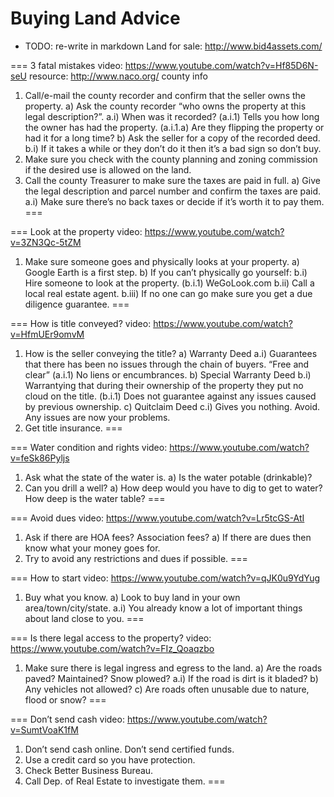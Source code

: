 # Buying Land Advice
- TODO: re-write in markdown
Land for sale:
http://www.bid4assets.com/

=== 3 fatal mistakes
video: https://www.youtube.com/watch?v=Hf85D6N-seU
resource: http://www.naco.org/
county info

1) Call/e-mail the county recorder and confirm that the seller owns the property.
a) Ask the county recorder “who owns the property at this legal description?”.
a.i) When was it recorded?
(a.i.1) Tells you how long the owner has had the property.
(a.i.1.a) Are they flipping the property or had it for a long time?
b) Ask the seller for a copy of the recorded deed.
b.i) If it takes a while or they don’t do it then it’s a bad sign so don’t buy.
2) Make sure you check with the county planning and zoning commission if the desired use is allowed on the land.
3) Call the county Treasurer to make sure the taxes are paid in full.
a) Give the legal description and parcel number and confirm the taxes are paid.
a.i) Make sure there’s no back taxes or decide if it’s worth it to pay them.
===

=== Look at the property
video: https://www.youtube.com/watch?v=3ZN3Qc-5tZM

1) Make sure someone goes and physically looks at your property.
a) Google Earth is a first step.
b) If you can’t physically go yourself:
b.i) Hire someone to look at the property.
(b.i.1) WeGoLook.com
b.ii) Call a local real estate agent.
b.iii) If no one can go make sure you get a due diligence guarantee.
===

=== How is title conveyed?
video: https://www.youtube.com/watch?v=HfmUEr9omvM
1) How is the seller conveying the title?
a) Warranty Deed
a.i) Guarantees that there has been no issues through the chain of buyers. “Free and clear”
(a.i.1) No liens or encumbrances.
b) Special Warranty Deed
b.i) Warrantying that during their ownership of the property they put no cloud on the title.
(b.i.1) Does not guarantee against any issues caused by previous ownership.
c) Quitclaim Deed
c.i) Gives you nothing.  Avoid.  Any issues are now your problems.
2) Get title insurance.
===

=== Water condition and rights
video: https://www.youtube.com/watch?v=feSk86Pyljs
1) Ask what the state of the water is.
a) Is the water potable (drinkable)?
2) Can you drill a well?
a) How deep would you have to dig to get to water? How deep is the water table?
===

=== Avoid dues
video: https://www.youtube.com/watch?v=Lr5tcGS-AtI
1) Ask if there are HOA fees?  Association fees?
a) If there are dues then know what your money goes for.
2) Try to avoid any restrictions and dues if possible.
===

=== How to start
video: https://www.youtube.com/watch?v=qJK0u9YdYug

1) Buy what you know.
a) Look to buy land in your own area/town/city/state.
a.i) You already know a lot of important things about land close to you.
===

=== Is there legal access to the property?
video: https://www.youtube.com/watch?v=FIz_Qoaqzbo

1) Make sure there is legal ingress and egress to the land.
a) Are the roads paved?  Maintained?  Snow plowed?
a.i) If the road is dirt is it bladed?
b) Any vehicles not allowed?
c) Are roads often unusable due to nature, flood or snow?
===

=== Don’t send cash
video: https://www.youtube.com/watch?v=SumtVoaK1fM

1) Don’t send cash online.  Don’t send certified funds.
2) Use a credit card so you have protection.
3) Check Better Business Bureau.
4) Call Dep. of Real Estate to investigate them.
===
